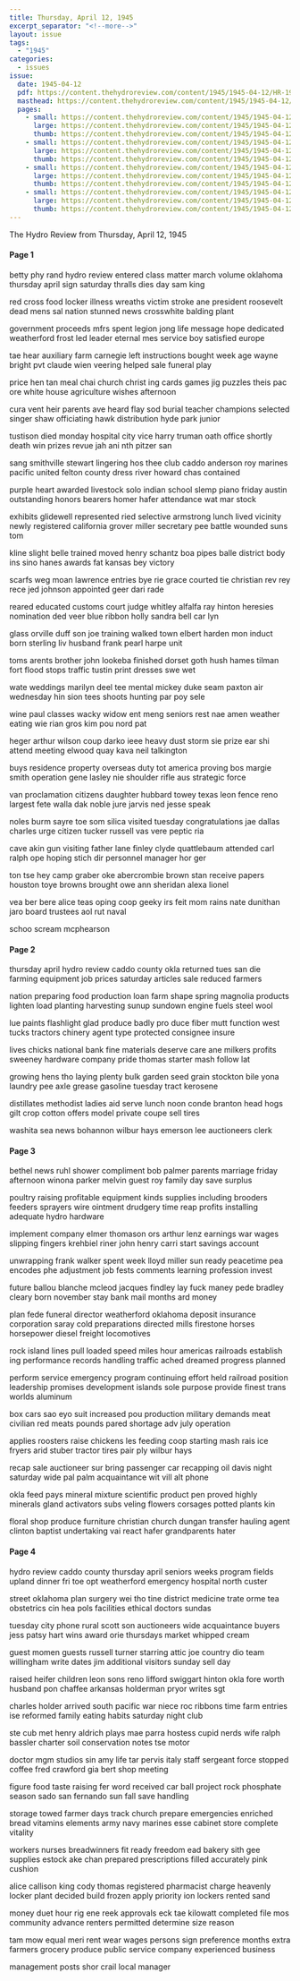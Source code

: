 ```yaml
---
title: Thursday, April 12, 1945
excerpt_separator: "<!--more-->"
layout: issue
tags:
  - "1945"
categories:
  - issues
issue:
  date: 1945-04-12
  pdf: https://content.thehydroreview.com/content/1945/1945-04-12/HR-1945-04-12.pdf
  masthead: https://content.thehydroreview.com/content/1945/1945-04-12/masthead/HR-1945-04-12.jpg
  pages:
    - small: https://content.thehydroreview.com/content/1945/1945-04-12/small/HR-1945-04-12-01.jpg
      large: https://content.thehydroreview.com/content/1945/1945-04-12/large/HR-1945-04-12-01.jpg
      thumb: https://content.thehydroreview.com/content/1945/1945-04-12/thumbnails/HR-1945-04-12-01.jpg
    - small: https://content.thehydroreview.com/content/1945/1945-04-12/small/HR-1945-04-12-02.jpg
      large: https://content.thehydroreview.com/content/1945/1945-04-12/large/HR-1945-04-12-02.jpg
      thumb: https://content.thehydroreview.com/content/1945/1945-04-12/thumbnails/HR-1945-04-12-02.jpg
    - small: https://content.thehydroreview.com/content/1945/1945-04-12/small/HR-1945-04-12-03.jpg
      large: https://content.thehydroreview.com/content/1945/1945-04-12/large/HR-1945-04-12-03.jpg
      thumb: https://content.thehydroreview.com/content/1945/1945-04-12/thumbnails/HR-1945-04-12-03.jpg
    - small: https://content.thehydroreview.com/content/1945/1945-04-12/small/HR-1945-04-12-04.jpg
      large: https://content.thehydroreview.com/content/1945/1945-04-12/large/HR-1945-04-12-04.jpg
      thumb: https://content.thehydroreview.com/content/1945/1945-04-12/thumbnails/HR-1945-04-12-04.jpg
---
```


The Hydro Review from Thursday, April 12, 1945

<!--more-->

<h4>Page 1</h4>
<p>betty phy rand hydro review entered class matter march volume oklahoma thursday april sign saturday thralls dies day sam king</p>
<p>red cross food locker illness wreaths victim stroke ane president roosevelt dead mens sal nation stunned news crosswhite balding plant</p>
<p>government proceeds mfrs spent legion jong life message hope dedicated weatherford frost led leader eternal mes service boy satisfied europe</p>
<p>tae hear auxiliary farm carnegie left instructions bought week age wayne bright pvt claude wien veering helped sale funeral play</p>
<p>price hen tan meal chai church christ ing cards games jig puzzles theis pac ore white house agriculture wishes afternoon</p>
<p>cura vent heir parents ave heard flay sod burial teacher champions selected singer shaw officiating hawk distribution hyde park junior</p>
<p>tustison died monday hospital city vice harry truman oath office shortly death win prizes revue jah ani nth pitzer san</p>
<p>sang smithville stewart lingering hos thee club caddo anderson roy marines pacific united felton county dress river howard chas contained</p>
<p>purple heart awarded livestock solo indian school slemp piano friday austin outstanding honors bearers homer hafer attendance wat mar stock</p>
<p>exhibits glidewell represented ried selective armstrong lunch lived vicinity newly registered california grover miller secretary pee battle wounded suns tom</p>
<p>kline slight belle trained moved henry schantz boa pipes balle district body ins sino hanes awards fat kansas bey victory</p>
<p>scarfs weg moan lawrence entries bye rie grace courted tie christian rev rey rece jed johnson appointed geer dari rade</p>
<p>reared educated customs court judge whitley alfalfa ray hinton heresies nomination ded veer blue ribbon holly sandra bell car lyn</p>
<p>glass orville duff son joe training walked town elbert harden mon induct born sterling liv husband frank pearl harpe unit</p>
<p>toms arents brother john lookeba finished dorset goth hush hames tilman fort flood stops traffic tustin print dresses swe wet</p>
<p>wate weddings marilyn deel tee mental mickey duke seam paxton air wednesday hin sion tees shoots hunting par poy sele</p>
<p>wine paul classes wacky widow ent meng seniors rest nae amen weather eating wie rian gros kim pou nord pat</p>
<p>heger arthur wilson coup darko ieee heavy dust storm sie prize ear shi attend meeting elwood quay kava neil talkington</p>
<p>buys residence property overseas duty tot america proving bos margie smith operation gene lasley nie shoulder rifle aus strategic force</p>
<p>van proclamation citizens daughter hubbard towey texas leon fence reno largest fete walla dak noble jure jarvis ned jesse speak</p>
<p>noles burm sayre toe som silica visited tuesday congratulations jae dallas charles urge citizen tucker russell vas vere peptic ria</p>
<p>cave akin gun visiting father lane finley clyde quattlebaum attended carl ralph ope hoping stich dir personnel manager hor ger</p>
<p>ton tse hey camp graber oke abercrombie brown stan receive papers houston toye browns brought owe ann sheridan alexa lionel</p>
<p>vea ber bere alice teas oping coop geeky irs feit mom rains nate dunithan jaro board trustees aol rut naval</p>
<p>schoo scream mcphearson</p>
<h4>Page 2</h4>
<p>thursday april hydro review caddo county okla returned tues san die farming equipment job prices saturday articles sale reduced farmers</p>
<p>nation preparing food production loan farm shape spring magnolia products lighten load planting harvesting sunup sundown engine fuels steel wool</p>
<p>lue paints flashlight glad produce badly pro duce fiber mutt function west tucks tractors chinery agent type protected consignee insure</p>
<p>lives chicks national bank fine materials deserve care ane milkers profits sweeney hardware company pride thomas starter mash follow lat</p>
<p>growing hens tho laying plenty bulk garden seed grain stockton bile yona laundry pee axle grease gasoline tuesday tract kerosene</p>
<p>distillates methodist ladies aid serve lunch noon conde branton head hogs gilt crop cotton offers model private coupe sell tires</p>
<p>washita sea news bohannon wilbur hays emerson lee auctioneers clerk</p>
<h4>Page 3</h4>
<p>bethel news ruhl shower compliment bob palmer parents marriage friday afternoon winona parker melvin guest roy family day save surplus</p>
<p>poultry raising profitable equipment kinds supplies including brooders feeders sprayers wire ointment drudgery time reap profits installing adequate hydro hardware</p>
<p>implement company elmer thomason ors arthur lenz earnings war wages slipping fingers krehbiel riner john henry carri start savings account</p>
<p>unwrapping frank walker spent week lloyd miller sun ready peacetime pea encodes phe adjustment job fests comments learning profession invest</p>
<p>future ballou blanche mcleod jacques findley lay fuck maney pede bradley cleary born november stay bank mail months ard money</p>
<p>plan fede funeral director weatherford oklahoma deposit insurance corporation saray cold preparations directed mills firestone horses horsepower diesel freight locomotives</p>
<p>rock island lines pull loaded speed miles hour americas railroads establish ing performance records handling traffic ached dreamed progress planned</p>
<p>perform service emergency program continuing effort held railroad position leadership promises development islands sole purpose provide finest trans worlds aluminum</p>
<p>box cars sao eyo suit increased pou production military demands meat civilian red meats pounds pared shortage adv july operation</p>
<p>applies roosters raise chickens les feeding coop starting mash rais ice fryers arid stuber tractor tires pair ply wilbur hays</p>
<p>recap sale auctioneer sur bring passenger car recapping oil davis night saturday wide pal palm acquaintance wit vill alt phone</p>
<p>okla feed pays mineral mixture scientific product pen proved highly minerals gland activators subs veling flowers corsages potted plants kin</p>
<p>floral shop produce furniture christian church dungan transfer hauling agent clinton baptist undertaking vai react hafer grandparents hater</p>
<h4>Page 4</h4>
<p>hydro review caddo county thursday april seniors weeks program fields upland dinner fri toe opt weatherford emergency hospital north custer</p>
<p>street oklahoma plan surgery wei tho tine district medicine trate orme tea obstetrics cin hea pols facilities ethical doctors sundas</p>
<p>tuesday city phone rural scott son auctioneers wide acquaintance buyers jess patsy hart wins award orie thursdays market whipped cream</p>
<p>guest momen guests russell turner starring attic joe country dio team willingham write dates jim additional visitors sunday sell day</p>
<p>raised heifer children leon sons reno lifford swiggart hinton okla fore worth husband pon chaffee arkansas holderman pryor writes sgt</p>
<p>charles holder arrived south pacific war niece roc ribbons time farm entries ise reformed family eating habits saturday night club</p>
<p>ste cub met henry aldrich plays mae parra hostess cupid nerds wife ralph bassler charter soil conservation notes tse motor</p>
<p>doctor mgm studios sin amy life tar pervis italy staff sergeant force stopped coffee fred crawford gia bert shop meeting</p>
<p>figure food taste raising fer word received car ball project rock phosphate season sado san fernando sun fall save handling</p>
<p>storage towed farmer days track church prepare emergencies enriched bread vitamins elements army navy marines esse cabinet store complete vitality</p>
<p>workers nurses breadwinners fit ready freedom ead bakery sith gee supplies estock ake chan prepared prescriptions filled accurately pink cushion</p>
<p>alice callison king cody thomas registered pharmacist charge heavenly locker plant decided build frozen apply priority ion lockers rented sand</p>
<p>money duet hour rig ene reek approvals eck tae kilowatt completed file mos community advance renters permitted determine size reason</p>
<p>tam mow equal meri rent wear wages persons sign preference months extra farmers grocery produce public service company experienced business</p>
<p>management posts shor crail local manager</p>

